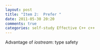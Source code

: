 ```yaml
---
layout: post
title: "Item 2:  Prefer "
date: 2011-05-30 20:20
comments: true
categories: self-study Effective C++ c++
---
```


Advantage of _iostream_: type safety

